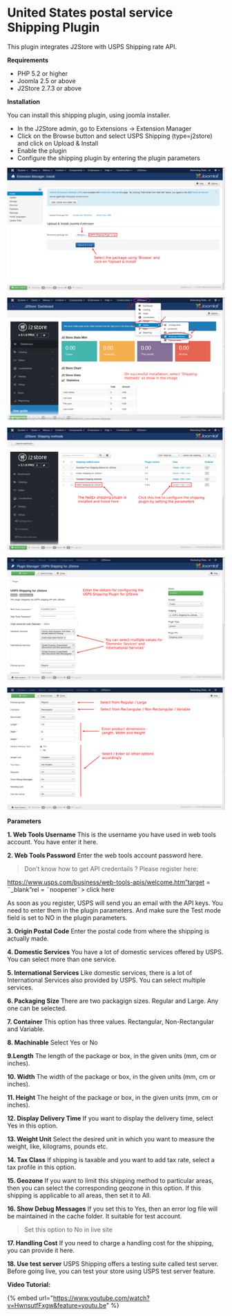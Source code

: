 # United States postal service Shipping Plugin

This plugin integrates J2Store with USPS Shipping rate API.

**Requirements**

* PHP 5.2 or higher
* Joomla 2.5 or above
* J2Store 2.7.3 or above

**Installation**

You can install this shipping plugin, using joomla installer.

* In the J2Store admin, go to Extensions -&gt; Extension Manager
* Click on the Browse button and select USPS Shipping \(type=j2store\) and click on Upload & Install
* Enable the plugin
* Configure the shipping plugin by entering the plugin parameters

![usps1](https://raw.githubusercontent.com/j2store/doc-images/master/shipping-methods/US-poratl-service-shipping-plugin/usps-ship-install.png)

![usps2](https://raw.githubusercontent.com/j2store/doc-images/master/shipping-methods/US-poratl-service-shipping-plugin/aus-ship-doc-1.png)

![usps3](https://raw.githubusercontent.com/j2store/doc-images/master/shipping-methods/US-poratl-service-shipping-plugin/usps-ship-method-list.png)

![usps4](https://raw.githubusercontent.com/j2store/doc-images/master/shipping-methods/US-poratl-service-shipping-plugin/usps-ship-config-1.png)

![usps5](https://raw.githubusercontent.com/j2store/doc-images/master/shipping-methods/US-poratl-service-shipping-plugin/usps-ship-config-2.png)

**Parameters**

**1. Web Tools Username** This is the username you have used in web tools account. You have enter it here.

**2. Web Tools Password** Enter the web tools account password here.

> Don’t know how to get API credentails ? Please register here:

https://www.usps.com/business/web-tools-apis/welcome.htm”target = ¨\_blank”rel = ¨noopener¨&gt; click here

As soon as you register, USPS will send you an email with the API keys. You need to enter them in the plugin parameters. And make sure the Test mode field is set to NO in the plugin parameters.

**3. Origin Postal Code** Enter the postal code from where the shipping is actually made.

**4. Domestic Services** You have a lot of domestic services offered by USPS. You can select more than one service.

**5. International Services** Like domestic services, there is a lot of International Services also provided by USPS. You can select multiple services.

**6. Packaging Size** There are two packagign sizes. Regular and Large. Any one can be selected.

**7. Container** This option has three values. Rectangular, Non-Rectangular and Variable.

**8. Machinable** Select Yes or No

**9.Length** The length of the package or box, in the given units \(mm, cm or inches\).

**10. Width** The width of the package or box, in the given units \(mm, cm or inches\).

**11. Height** The height of the package or box, in the given units \(mm, cm or inches\).

**12. Display Delivery Time** If you want to display the delivery time, select Yes in this option.

**13. Weight Unit** Select the desired unit in which you want to measure the weight, like, kilograms, pounds etc.

**14. Tax Class** If shipping is taxable and you want to add tax rate, select a tax profile in this option.

**15. Geozone** If you want to limit this shipping method to particular areas, then you can select the corresponding geozone in this option. If this shipping is applicable to all areas, then set it to All.

**16. Show Debug Messages** If you set this to Yes, then an error log file will be maintained in the cache folder. It suitable for test account.

> Set this option to No in live site

**17. Handling Cost** If you need to charge a handling cost for the shipping, you can provide it here.

**18. Use test server** USPS Shipping offers a testing suite called test server. Before going live, you can test your store using USPS test server feature.

**Video Tutorial:**

{% embed url="https://www.youtube.com/watch?v=HwnsutfFxgw&feature=youtu.be" %}



